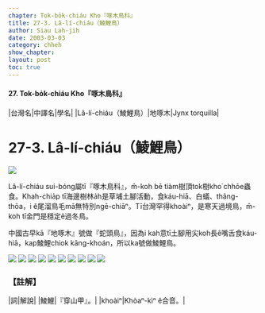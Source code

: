 ```yaml
---
chapter: Tok-bo̍k-chiáu Kho『啄木鳥科』
title: 27-3. Lâ-lí-chiáu（鯪鯉鳥）
author: Siau Lah-jih
date: 2003-03-03
category: chheh
show_chapter: 
layout: post
toc: true
---
```


#### 27. Tok-bo̍k-chiáu Kho『啄木鳥科』


|台灣名|中譯名|學名|
|Lâ-lí-chiáu（鯪鯉鳥）|地啄木|Jynx torquilla|

# 27-3. Lâ-lí-chiáu（鯪鯉鳥）

![](../too5/27/27-3-2.Lâ-lí-chiáu.jpg)


Lâ-lí-chiáu sui-bóng屬tī『啄木鳥科』，m̄-koh bē tiàm樹頂tok樹kho͘ chhōe蟲食。Khah-chia̍p tī海邊樹林a̍h是草埔土腳活動，食káu-hiā、白蟻、thâng-thōa，i ê尾溜鳥毛mā無特別ngē-chiāⁿ。Tī台灣罕得khoàiⁿ，是寒天過境鳥，m̄-koh tī金門是穩定ê過冬鳥。

中國古早kā『地啄木』號做『蛇頭鳥』，因為i kah意tī土腳用尖koh長ê嘴舌食káu-hiā，kap鯪鯉chiok kāng-khoán，所以ka號做鯪鯉鳥。


![](../too5/27/27-3-5.Lâ-lí-chiáu.jpg)
![](../too5/27/27-3-1.Lâ-lí-chiáu.jpg)
![](../too5/27/27-3-3.Lâ-lí-chiáu.jpg)
![](../too5/27/27-3-4.Lâ-lí-chiáu.jpg)
![](../too5/27/27-3-6.Lâ-lí-chiáu.jpg)
![](../too5/27/27-3-7.Lâ-lí-chiáu.jpg)
![](../too5/27/27-3-8.Lâ-lí-chiáu.jpg)
![](../too5/27/27-3-9.Lâ-lí-chiáu.jpg)
![](../too5/27/27-3-10.Lâ-lí-chiáu.jpg)
![](../too5/27/27-3-11.Lâ-lí-chiáu.jpg)


### 【註解】

|詞|解說|
|鯪鯉|『穿山甲』。|
|khoàiⁿ|Khòaⁿ-kìⁿ ê合音。|



